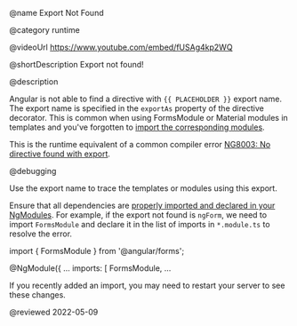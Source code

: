 @name Export Not Found

@category runtime

@videoUrl https://www.youtube.com/embed/fUSAg4kp2WQ

@shortDescription Export not found!

@description

Angular is not able to find a directive with `{{ PLACEHOLDER }}` export name.
The export name is specified in the `exportAs` property of the directive decorator.
This is common when using FormsModule or Material modules in templates and you've forgotten to [import the corresponding modules](guide/sharing-ngmodules "Sharing modules | Angular").

<div class="alert is-helpful">

This is the runtime equivalent of a common compiler error [NG8003: No directive found with export](errors/NG8003 "Missing Reference Target | Errors | Angular").

</div>

@debugging

Use the export name to trace the templates or modules using this export.

Ensure that all dependencies are [properly imported and declared in your NgModules](guide/sharing-ngmodules "Sharing modules | Angular").
For example, if the export not found is `ngForm`, we need to import `FormsModule` and declare it in the list of imports in `*.module.ts` to resolve the error.

<code-example format="typescript" language="typescript">

import { FormsModule } from '&commat;angular/forms';

&commat;NgModule({
  &hellip;
  imports: [
    FormsModule,
    &hellip;

</code-example>

If you recently added an import, you may need to restart your server to see these changes.

@reviewed 2022-05-09
